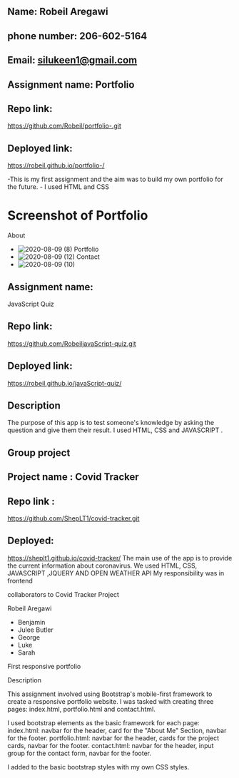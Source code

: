 ## Name: Robeil Aregawi
## phone number: 206-602-5164
## Email: silukeen1@gmail.com

## Assignment name: Portfolio

## Repo link: 
https://github.com/Robeil/portfolio-.git

## Deployed link: 
https://robeil.github.io/portfolio-/

-This is my first assignment and the aim was to build my own portfolio for the future. - I used HTML and CSS

# Screenshot of Portfolio
   About
* ![2020-08-09 (8)](https://user-images.githubusercontent.com/65261399/94224710-fb758d00-fea7-11ea-9867-e440d66af39a.png)
Portfolio
* ![2020-08-09 (12)](https://user-images.githubusercontent.com/65261399/94224841-4ee7db00-fea8-11ea-9e80-fded27b3574c.png)
Contact
* ![2020-08-09 (10)](https://user-images.githubusercontent.com/65261399/94224779-265fe100-fea8-11ea-8fa4-77c0b1a6c45f.png)
 

## Assignment name: 
JavaScript Quiz

## Repo link: 
https://github.com/RobeiljavaScript-quiz.git

## Deployed link: 
https://robeil.github.io/javaScript-quiz/

## Description 

The purpose of this app is to test someone's knowledge by asking the question and give them their result.
I used HTML, CSS and JAVASCRIPT .

## Group project

## Project name : Covid Tracker

## Repo link : 
https://github.com/ShepLT1/covid-tracker.git
## Deployed: 
https://sheplt1.github.io/covid-tracker/
The main use of the app is to provide the current information about coronavirus.
We used HTML, CSS, JAVASCRIPT ,JQUERY AND OPEN WEATHER API
My responsibility was in frontend

collaborators to Covid Tracker Project

Robeil Aregawi
* Benjamin
* Julee Butler
* George
* Luke
* Sarah

First responsive portfolio

Description

This assignment involved using Bootstrap's mobile-first framework to create a responsive portfolio website. I was tasked with creating three pages: index.html, portfolio.html and contact.html.

I used bootstrap elements as the basic framework for each page: index.html: navbar for the header, card for the "About Me" Section, navbar for the footer. portfolio.html: navbar for the header, cards for the project cards, navbar for the footer. contact.html: navbar for the header, input group for the contact form, navbar for the footer.

I added to the basic bootstrap styles with my own CSS styles.

